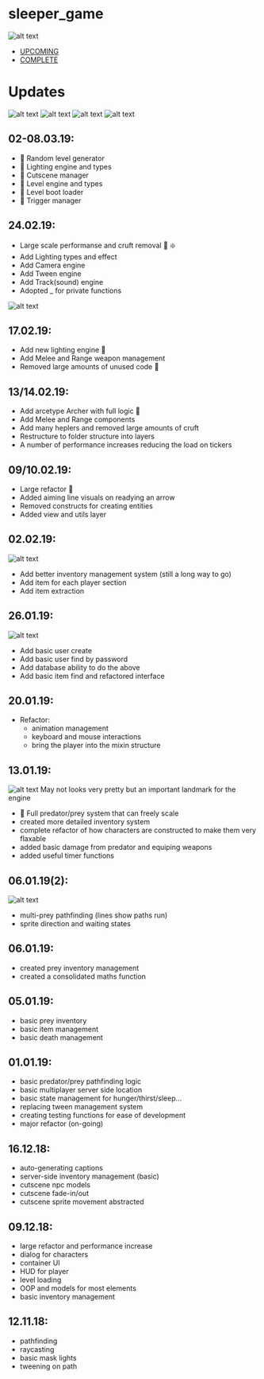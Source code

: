 # sleeper_game

![alt text](https://github.com/Ewan-Roberts/sleeper_game/blob/master/documentation/update_1.png)

- [UPCOMING](../documentation/TODO.md)
- [COMPLETE](../documentation/DONE.md)

# Updates

![alt text](https://github.com/Ewan-Roberts/sleeper_game/blob/master/documentation/update_12.png)
![alt text](https://github.com/Ewan-Roberts/sleeper_game/blob/master/documentation/update_13.png)
![alt text](https://github.com/Ewan-Roberts/sleeper_game/blob/master/documentation/update_14.png)
![alt text](https://github.com/Ewan-Roberts/sleeper_game/blob/master/documentation/update_15.png)
## 02-08.03.19:
- :tada: Random level generator
- :tada: Lighting engine and types
- :tada: Cutscene manager
- :tada: Level engine and types
- :tada: Level boot loader
- :tada: Trigger manager

## 24.02.19:
- Large scale performanse and cruft removal :rocket: :sparkle:
- Add Lighting types and effect
- Add Camera engine
- Add Tween engine
- Add Track(sound) engine
- Adopted _ for private functions


![alt text](https://github.com/Ewan-Roberts/sleeper_game/blob/master/documentation/update_11.png)
## 17.02.19:
- Add new lighting engine :tada:
- Add Melee and Range weapon management
- Removed large amounts of unused code :rocket:


## 13/14.02.19:
- Add arcetype Archer with full logic :tada:
- Add Melee and Range components
- Add many heplers and removed large amounts of cruft
- Restructure to folder structure into layers
- A number of performance increases reducing the load on tickers

## 09/10.02.19:
- Large refactor :rocket:
- Added aiming line visuals on readying an arrow
- Removed constructs for creating entities
- Added view and utils layer

## 02.02.19:
![alt text](https://github.com/Ewan-Roberts/sleeper_game/blob/master/documentation/update_10.png)
- Add better inventory management system (still a long way to go)
- Add item for each player section
- Add item extraction

## 26.01.19:
![alt text](https://github.com/Ewan-Roberts/sleeper_game/blob/master/documentation/update_9.png)
- Add basic user create
- Add basic user find by password
- Add database ability to do the above
- Add basic item find and refactored interface


## 20.01.19:
- Refactor:
  - animation management
  - keyboard and mouse interactions
  - bring the player into the mixin structure

## 13.01.19:
![alt text](https://github.com/Ewan-Roberts/sleeper_game/blob/master/documentation/update_8.png)
May not looks very pretty but an important landmark for the engine
- :tada: Full predator/prey system that can freely scale
- created more detailed inventory system
- complete refactor of how characters are constructed to make them very flaxable
- added basic damage from predator and equiping weapons
- added useful timer functions

## 06.01.19(2):
![alt text](https://github.com/Ewan-Roberts/sleeper_game/blob/master/documentation/update_7.png)
- multi-prey pathfinding (lines show paths run)
- sprite direction and waiting states

## 06.01.19:
- created prey inventory management
- created a consolidated maths function

## 05.01.19:
- basic prey inventory
- basic item management
- basic death management

## 01.01.19:
- basic predator/prey pathfinding logic
- basic multiplayer server side location
- basic state management for hunger/thirst/sleep...
- replacing tween management system
- creating testing functions for ease of development
- major refactor (on-going)

## 16.12.18:
- auto-generating captions
- server-side inventory management (basic)
- cutscene npc models 
- cutscene fade-in/out
- cutscene sprite movement abstracted

## 09.12.18:
- large refactor and performance increase
- dialog for characters
- container UI
- HUD for player
- level loading
- OOP and models for most elements
- basic inventory management

## 12.11.18:
- pathfinding
- raycasting
- basic mask lights
- tweening on path




